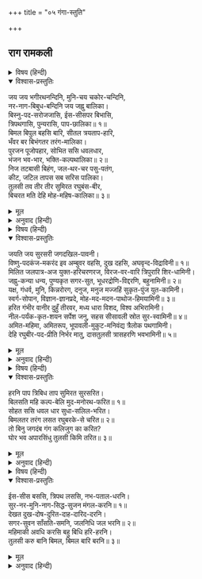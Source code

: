 +++
title = "०५ गंगा-स्तुति"

+++


## राग रामकली


<details><summary>विषय (हिन्दी)</summary>

(१७)
</details>

<details open><summary>विश्वास-प्रस्तुतिः</summary>

जय जय भगीरथनन्दिनि, मुनि-चय चकोर-चन्दिनि,  
नर-नाग-बिबुध-बन्दिनि जय जह्नु बालिका।  
बिस्नु-पद-सरोजजासि, ईस-सीसपर बिभासि,  
त्रिपथगासि, पुन्यरासि, पाप-छालिका॥ १॥  
बिमल बिपुल बहसि बारि, सीतल त्रयताप-हारि,  
भँवर बर बिभंगतर तरंग-मालिका।  
पुरजन पूजोपहार, सोभित ससि धवलधार,  
भंजन भव-भार, भक्ति-कल्पथालिका॥ २॥  
निज तटबासी बिहंग, जल-थर-चर पसु-पतंग,  
कीट, जटिल तापस सब सरिस पालिका।  
तुलसी तव तीर तीर सुमिरत रघुबंस-बीर,  
बिचरत मति देहि मोह-महिष-कालिका॥ ३॥
</details>

<details><summary>मूल</summary>

जय जय भगीरथनन्दिनि, मुनि-चय चकोर-चन्दिनि,  
नर-नाग-बिबुध-बन्दिनि जय जह्नु बालिका।  
बिस्नु-पद-सरोजजासि, ईस-सीसपर बिभासि,  
त्रिपथगासि, पुन्यरासि, पाप-छालिका॥ १॥  
बिमल बिपुल बहसि बारि, सीतल त्रयताप-हारि,  
भँवर बर बिभंगतर तरंग-मालिका।  
पुरजन पूजोपहार, सोभित ससि धवलधार,  
भंजन भव-भार, भक्ति-कल्पथालिका॥ २॥  
निज तटबासी बिहंग, जल-थर-चर पसु-पतंग,  
कीट, जटिल तापस सब सरिस पालिका।  
तुलसी तव तीर तीर सुमिरत रघुबंस-बीर,  
बिचरत मति देहि मोह-महिष-कालिका॥ ३॥
</details>

<details><summary>अनुवाद (हिन्दी)</summary>

भावार्थ—हे भगीरथनन्दिनि! तुम्हारी जय हो, जय हो। तुम मुनियोंके समूहरूपी चकोरोंके लिये चन्द्रिकारूप हो। मनुष्य, नाग और देवता तुम्हारी वन्दना करते हैं। हे जह्नुकी पुत्री! तुम्हारी जय हो। तुम भगवान् विष्णुके चरणकमलसे उत्पन्न हुई हो; शिवजीके मस्तकपर शोभा पाती हो; स्वर्ग, भूमि और पाताल—इन तीन मार्गोंसे तीन धाराओंमें होकर बहती हो। पुण्योंकी राशि और पापोंको धोनेवाली हो॥ १॥ तुम अगाध निर्मल जलको धारण किये हो, वह जल शीतल और तीनों तापोंका हरनेवाला है। तुम सुन्दर भँवर और अति चंचल तरंगोंकी माला धारण किये हो। नगर-निवासियोंने पूजाके समय जो सामग्रियाँ भेंट चढ़ायी हैं उनसे तुम्हारी चन्द्रमाके समान धवल धारा शोभित हो रही है। वह धारा संसारके जन्म-मरणरूप भारको नाश करनेवाली तथा भक्तिरूपी कल्पवृक्षकी रक्षाके लिये थाल्हारूप है॥ २॥ तुम अपने तीरपर रहनेवाले पक्षी, जलचर, थलचर, पशु, पतंग, कीट और जटाधारी तपस्वी आदि सबका समानभावसे पालन करती हो। हे मोहरूपी महिषासुरको मारनेके लिये कालिकारूप गंगाजी! मुझ तुलसीदासको ऐसी बुद्धि दो कि जिससे वह श्रीरघुनाथजीका स्मरण करता हुआ तुम्हारे तीरपर विचरा करे॥ ३॥
</details>

<details><summary>विषय (हिन्दी)</summary>

(१८)
</details>

<details open><summary>विश्वास-प्रस्तुतिः</summary>

जयति जय सुरसरी जगदखिल-पावनी।  
विष्णु-पदकंज-मकरंद इव अम्बुवर वहसि, दुख दहसि, अघवृन्द-विद्राविनी॥ १॥  
मिलित जलपात्र-अज युक्त-हरिचरणरज, विरज-वर-वारि त्रिपुरारि शिर-धामिनी।  
जह्नु-कन्या धन्य, पुण्यकृत सगर-सुत, भूधरद्रोणि-विद्दरणि, बहुनामिनी॥ २॥  
यक्ष, गंधर्व, मुनि, किन्नरोरग, दनुज, मनुज मज्जहिं सुकृत-पुंज युत-कामिनी।  
स्वर्ग-सोपान, विज्ञान-ज्ञानप्रदे, मोह-मद-मदन-पाथोज-हिमयामिनी॥ ३॥  
हरित गंभीर वानीर दुहुँ तीरवर, मध्य धारा विशद, विश्व अभिरामिनी।  
नील-पर्यंक-कृत-शयन सर्पेश जनु, सहस सीसावली स्रोत सुर-स्वामिनी॥ ४॥  
अमित-महिमा, अमितरूप, भूपावली-मुकुट-मनिवंद्य त्रैलोक पथगामिनी।  
देहि रघुबीर-पद-प्रीति निर्भर मातु, दासतुलसी त्रासहरणि भवभामिनी॥ ५॥
</details>

<details><summary>मूल</summary>

जयति जय सुरसरी जगदखिल-पावनी।  
विष्णु-पदकंज-मकरंद इव अम्बुवर वहसि, दुख दहसि, अघवृन्द-विद्राविनी॥ १॥  
मिलित जलपात्र-अज युक्त-हरिचरणरज, विरज-वर-वारि त्रिपुरारि शिर-धामिनी।  
जह्नु-कन्या धन्य, पुण्यकृत सगर-सुत, भूधरद्रोणि-विद्दरणि, बहुनामिनी॥ २॥  
यक्ष, गंधर्व, मुनि, किन्नरोरग, दनुज, मनुज मज्जहिं सुकृत-पुंज युत-कामिनी।  
स्वर्ग-सोपान, विज्ञान-ज्ञानप्रदे, मोह-मद-मदन-पाथोज-हिमयामिनी॥ ३॥  
हरित गंभीर वानीर दुहुँ तीरवर, मध्य धारा विशद, विश्व अभिरामिनी।  
नील-पर्यंक-कृत-शयन सर्पेश जनु, सहस सीसावली स्रोत सुर-स्वामिनी॥ ४॥  
अमित-महिमा, अमितरूप, भूपावली-मुकुट-मनिवंद्य त्रैलोक पथगामिनी।  
देहि रघुबीर-पद-प्रीति निर्भर मातु, दासतुलसी त्रासहरणि भवभामिनी॥ ५॥
</details>

<details><summary>अनुवाद (हिन्दी)</summary>

भावार्थ—हे गंगाजी! तुम्हारी जय हो, जय हो। तुम सम्पूर्ण संसारको पवित्र करनेवाली हो। विष्णुभगवान् के चरण-कमलके मकरन्दरसके समान सुन्दर जल धारण करनेवाली हो। दुःखोंको भस्म करनेवाली और पापोंके समूहका नाश करनेवाली हो॥ १॥ भगवान् की चरणरजसे मिश्रित तुम्हारा निर्मल सुन्दर जल ब्रह्माजीके कमण्डलुमें भरा रहता है, तुम शिवजीके मस्तकपर रहनेवाली हो। हे जाह्नवी! तुम्हें धन्य है। तुमने सगरके साठ हजार पुत्रोंका उद्धार कर दिया। तुम पर्वतोंकी कन्दराओंको विदीर्ण करनेवाली हो। तुम्हारे अनेक नाम हैं॥ २॥ जो यक्ष, गन्धर्व, मुनि, किन्नर, नाग, दैत्य और मनुष्य अपनी स्त्रियोंसहित तुम्हारे जलमें स्नान करते हैं, वे अनन्त पुण्योंके भागी हो जाते हैं। तुम स्वर्गकी निसेनी हो और ज्ञान-विज्ञान प्रदान करनेवाली हो। मोह, मद और कामरूपी कमलोंके नाशके लिये तुम शिशिर-ऋतुकी रात्रि हो॥ ३॥ तुम्हारे दोनों सुन्दर तीरोंपर हरे और घने बेंतके वृक्ष लगे हैं और उनके बीचमें संसारको सुख पहुँचानेवाली तुम्हारी विशाल निर्मल धारा बह रही है, यह ऐसा सुन्दर दृश्य है मानो नीले रंगके पलंगपर सहस्र फनवाले शेषनाग सो रहे हैं। हे देवताओंकी स्वामिनी! तुम्हारे हजारों सोते शेषजीकी फनावली-जैसे शोभित हो रहे हैं॥ ४॥ तुम्हारी असीम महिमा है, अगणित रूप हैं, राजाओंकी मुकुटमणियोंसे तुम वन्दनीय हो। हे तीनों मार्गोंसे जानेवाली! हे शिवप्रिये!! हे भव-भयहारिणी जननी!!! मुझ तुलसीदासको श्रीरघुनाथजीके चरणोंमें अनन्य प्रेम दो॥ ५॥
</details>

<details><summary>विषय (हिन्दी)</summary>

(१९)
</details>

<details open><summary>विश्वास-प्रस्तुतिः</summary>

हरनि पाप त्रिबिध ताप सुमिरत सुरसरित।  
बिलसति महि कल्प-बेलि मुद-मनोरथ-फरित॥ १॥  
सोहत ससि धवल धार सुधा-सलिल-भरित।  
बिमलतर तरंग लसत रघुबरके-से चरित॥ २॥  
तो बिनु जगदंब गंग कलिजुग का करित?  
घोर भव अपारसिंधु तुलसी किमि तरित॥ ३॥
</details>

<details><summary>मूल</summary>

हरनि पाप त्रिबिध ताप सुमिरत सुरसरित।  
बिलसति महि कल्प-बेलि मुद-मनोरथ-फरित॥ १॥  
सोहत ससि धवल धार सुधा-सलिल-भरित।  
बिमलतर तरंग लसत रघुबरके-से चरित॥ २॥  
तो बिनु जगदंब गंग कलिजुग का करित?  
घोर भव अपारसिंधु तुलसी किमि तरित॥ ३॥
</details>

<details><summary>अनुवाद (हिन्दी)</summary>

भावार्थ—हे गंगाजी! स्मरण करते ही तुम पापों और दैहिक, दैविक, भौतिक—इन तीनों तापोंको हर लेती हो। आनन्द और मनोकामनाओंके फलोंसे फली हुई कल्पलताके सदृश तुम पृथ्वीपर शोभित हो रही हो॥ १॥ अमृतके समान मधुर एवं मृत्युसे छुड़ानेवाले जलसे भरी हुई तुम्हारी चन्द्रमाके सदृश धवल धारा शोभा पा रही है। उसमें निर्मल रामचरित्रके समान अत्यन्त निर्मल तरंगें उठ रही हैं॥ २॥ हे जगज्जननी गंगाजी! तुम न होतीं तो पता नहीं कलियुग क्या-क्या अनर्थ करता और यह तुलसीदास घोर अपार संसार-सागरसे कैसे तरता?॥ ३॥
</details>

<details><summary>विषय (हिन्दी)</summary>

(२०)
</details>

<details open><summary>विश्वास-प्रस्तुतिः</summary>

ईस-सीस बससि, त्रिपथ लससि, नभ-पताल-धरनि।  
सुर-नर-मुनि-नाग-सिद्ध-सुजन मंगल-करनि॥ १॥  
देखत दुख-दोष-दुरित-दाह-दारिद-दरनि।  
सगर-सुवन साँसति-समनि, जलनिधि जल भरनि॥ २॥  
महिमाकी अवधि करसि बहु बिधि हरि-हरनि।  
तुलसी करु बानि बिमल, बिमल बारि बरनि॥ ३॥
</details>

<details><summary>मूल</summary>

ईस-सीस बससि, त्रिपथ लससि, नभ-पताल-धरनि।  
सुर-नर-मुनि-नाग-सिद्ध-सुजन मंगल-करनि॥ १॥  
देखत दुख-दोष-दुरित-दाह-दारिद-दरनि।  
सगर-सुवन साँसति-समनि, जलनिधि जल भरनि॥ २॥  
महिमाकी अवधि करसि बहु बिधि हरि-हरनि।  
तुलसी करु बानि बिमल, बिमल बारि बरनि॥ ३॥
</details>

<details><summary>अनुवाद (हिन्दी)</summary>

भावार्थ—हे गंगाजी! तुम शिवजीके सिरपर विराजती हो; आकाश, पाताल और पृथ्वी—इन तीनों मार्गोंसे बहती हुई शोभायमान होती हो। देवता, मनुष्य, मुनि, नाग, सिद्ध और सज्जनोंका तुम कल्याण करती हो॥ १॥ तुम देखते ही दुःख, दोष, पाप, ताप और दरिद्रताका नाश कर देती हो। तुमने सगरके साठ हजार पुत्रोंको यम-यातनासे छुड़ा दिया। जलनिधि समुद्रमें तुम सदा जल भरा करती हो॥ २॥ ब्रह्माके कमण्डलुमें रहकर, विष्णुके चरणसे निकलकर और शिवजीके मस्तकपर विराजकर तुम्हींने तीनोंकी महिमा बढ़ा रखी है। हे गंगाजी! जैसा तुम्हारा निर्मल पापनाशक जल है, तुलसीदासकी वाणीको भी वैसी ही निर्मल बना दो, जिससे वह सर्वपापनाशक रामचरितका गान कर सके॥ ३॥
</details>
